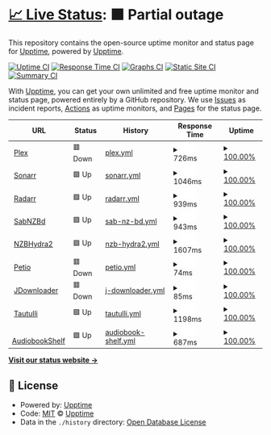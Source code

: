 # [📈 Live Status](https://upptime.saunderez.com): <!--live status--> **🟧 Partial outage**

This repository contains the open-source uptime monitor and status page for [Upptime](https://upptime.js.org), powered by [Upptime](https://github.com/upptime/upptime).

[![Uptime CI](https://github.com/upptime/upptime/workflows/Uptime%20CI/badge.svg)](https://github.com/upptime/upptime/actions?query=workflow%3A%22Uptime+CI%22)
[![Response Time CI](https://github.com/upptime/upptime/workflows/Response%20Time%20CI/badge.svg)](https://github.com/upptime/upptime/actions?query=workflow%3A%22Response+Time+CI%22)
[![Graphs CI](https://github.com/upptime/upptime/workflows/Graphs%20CI/badge.svg)](https://github.com/upptime/upptime/actions?query=workflow%3A%22Graphs+CI%22)
[![Static Site CI](https://github.com/upptime/upptime/workflows/Static%20Site%20CI/badge.svg)](https://github.com/upptime/upptime/actions?query=workflow%3A%22Static+Site+CI%22)
[![Summary CI](https://github.com/upptime/upptime/workflows/Summary%20CI/badge.svg)](https://github.com/upptime/upptime/actions?query=workflow%3A%22Summary+CI%22)

With [Upptime](https://upptime.js.org), you can get your own unlimited and free uptime monitor and status page, powered entirely by a GitHub repository. We use [Issues](https://github.com/upptime/upptime/issues) as incident reports, [Actions](https://github.com/upptime/upptime/actions) as uptime monitors, and [Pages](https://upptime.saunderez.com) for the status page.

<!--start: status pages-->
<!-- This summary is generated by Upptime (https://github.com/upptime/upptime) -->
<!-- Do not edit this manually, your changes will be overwritten -->
<!-- prettier-ignore -->
| URL | Status | History | Response Time | Uptime |
| --- | ------ | ------- | ------------- | ------ |
| <img alt="" src="https://favicons.githubusercontent.com/plex.saunderez.com" height="13"> [Plex](https://plex.saunderez.com) | 🟥 Down | [plex.yml](https://github.com/saunderez/upptime/commits/HEAD/history/plex.yml) | <details><summary><img alt="Response time graph" src="./graphs/plex/response-time-week.png" height="20"> 726ms</summary><br><a href="https://upptime.saunderez.com/history/plex"><img alt="Response time 736" src="https://img.shields.io/endpoint?url=https%3A%2F%2Fraw.githubusercontent.com%2Fsaunderez%2Fupptime%2FHEAD%2Fapi%2Fplex%2Fresponse-time.json"></a><br><a href="https://upptime.saunderez.com/history/plex"><img alt="24-hour response time 714" src="https://img.shields.io/endpoint?url=https%3A%2F%2Fraw.githubusercontent.com%2Fsaunderez%2Fupptime%2FHEAD%2Fapi%2Fplex%2Fresponse-time-day.json"></a><br><a href="https://upptime.saunderez.com/history/plex"><img alt="7-day response time 726" src="https://img.shields.io/endpoint?url=https%3A%2F%2Fraw.githubusercontent.com%2Fsaunderez%2Fupptime%2FHEAD%2Fapi%2Fplex%2Fresponse-time-week.json"></a><br><a href="https://upptime.saunderez.com/history/plex"><img alt="30-day response time 736" src="https://img.shields.io/endpoint?url=https%3A%2F%2Fraw.githubusercontent.com%2Fsaunderez%2Fupptime%2FHEAD%2Fapi%2Fplex%2Fresponse-time-month.json"></a><br><a href="https://upptime.saunderez.com/history/plex"><img alt="1-year response time 736" src="https://img.shields.io/endpoint?url=https%3A%2F%2Fraw.githubusercontent.com%2Fsaunderez%2Fupptime%2FHEAD%2Fapi%2Fplex%2Fresponse-time-year.json"></a></details> | <details><summary><a href="https://upptime.saunderez.com/history/plex">100.00%</a></summary><a href="https://upptime.saunderez.com/history/plex"><img alt="All-time uptime 100.00%" src="https://img.shields.io/endpoint?url=https%3A%2F%2Fraw.githubusercontent.com%2Fsaunderez%2Fupptime%2FHEAD%2Fapi%2Fplex%2Fuptime.json"></a><br><a href="https://upptime.saunderez.com/history/plex"><img alt="24-hour uptime 100.00%" src="https://img.shields.io/endpoint?url=https%3A%2F%2Fraw.githubusercontent.com%2Fsaunderez%2Fupptime%2FHEAD%2Fapi%2Fplex%2Fuptime-day.json"></a><br><a href="https://upptime.saunderez.com/history/plex"><img alt="7-day uptime 100.00%" src="https://img.shields.io/endpoint?url=https%3A%2F%2Fraw.githubusercontent.com%2Fsaunderez%2Fupptime%2FHEAD%2Fapi%2Fplex%2Fuptime-week.json"></a><br><a href="https://upptime.saunderez.com/history/plex"><img alt="30-day uptime 100.00%" src="https://img.shields.io/endpoint?url=https%3A%2F%2Fraw.githubusercontent.com%2Fsaunderez%2Fupptime%2FHEAD%2Fapi%2Fplex%2Fuptime-month.json"></a><br><a href="https://upptime.saunderez.com/history/plex"><img alt="1-year uptime 100.00%" src="https://img.shields.io/endpoint?url=https%3A%2F%2Fraw.githubusercontent.com%2Fsaunderez%2Fupptime%2FHEAD%2Fapi%2Fplex%2Fuptime-year.json"></a></details>
| <img alt="" src="https://favicons.githubusercontent.com/sonarr.saunderez.com" height="13"> [Sonarr](https://sonarr.saunderez.com) | 🟩 Up | [sonarr.yml](https://github.com/saunderez/upptime/commits/HEAD/history/sonarr.yml) | <details><summary><img alt="Response time graph" src="./graphs/sonarr/response-time-week.png" height="20"> 1046ms</summary><br><a href="https://upptime.saunderez.com/history/sonarr"><img alt="Response time 987" src="https://img.shields.io/endpoint?url=https%3A%2F%2Fraw.githubusercontent.com%2Fsaunderez%2Fupptime%2FHEAD%2Fapi%2Fsonarr%2Fresponse-time.json"></a><br><a href="https://upptime.saunderez.com/history/sonarr"><img alt="24-hour response time 883" src="https://img.shields.io/endpoint?url=https%3A%2F%2Fraw.githubusercontent.com%2Fsaunderez%2Fupptime%2FHEAD%2Fapi%2Fsonarr%2Fresponse-time-day.json"></a><br><a href="https://upptime.saunderez.com/history/sonarr"><img alt="7-day response time 1046" src="https://img.shields.io/endpoint?url=https%3A%2F%2Fraw.githubusercontent.com%2Fsaunderez%2Fupptime%2FHEAD%2Fapi%2Fsonarr%2Fresponse-time-week.json"></a><br><a href="https://upptime.saunderez.com/history/sonarr"><img alt="30-day response time 987" src="https://img.shields.io/endpoint?url=https%3A%2F%2Fraw.githubusercontent.com%2Fsaunderez%2Fupptime%2FHEAD%2Fapi%2Fsonarr%2Fresponse-time-month.json"></a><br><a href="https://upptime.saunderez.com/history/sonarr"><img alt="1-year response time 987" src="https://img.shields.io/endpoint?url=https%3A%2F%2Fraw.githubusercontent.com%2Fsaunderez%2Fupptime%2FHEAD%2Fapi%2Fsonarr%2Fresponse-time-year.json"></a></details> | <details><summary><a href="https://upptime.saunderez.com/history/sonarr">100.00%</a></summary><a href="https://upptime.saunderez.com/history/sonarr"><img alt="All-time uptime 100.00%" src="https://img.shields.io/endpoint?url=https%3A%2F%2Fraw.githubusercontent.com%2Fsaunderez%2Fupptime%2FHEAD%2Fapi%2Fsonarr%2Fuptime.json"></a><br><a href="https://upptime.saunderez.com/history/sonarr"><img alt="24-hour uptime 100.00%" src="https://img.shields.io/endpoint?url=https%3A%2F%2Fraw.githubusercontent.com%2Fsaunderez%2Fupptime%2FHEAD%2Fapi%2Fsonarr%2Fuptime-day.json"></a><br><a href="https://upptime.saunderez.com/history/sonarr"><img alt="7-day uptime 100.00%" src="https://img.shields.io/endpoint?url=https%3A%2F%2Fraw.githubusercontent.com%2Fsaunderez%2Fupptime%2FHEAD%2Fapi%2Fsonarr%2Fuptime-week.json"></a><br><a href="https://upptime.saunderez.com/history/sonarr"><img alt="30-day uptime 100.00%" src="https://img.shields.io/endpoint?url=https%3A%2F%2Fraw.githubusercontent.com%2Fsaunderez%2Fupptime%2FHEAD%2Fapi%2Fsonarr%2Fuptime-month.json"></a><br><a href="https://upptime.saunderez.com/history/sonarr"><img alt="1-year uptime 100.00%" src="https://img.shields.io/endpoint?url=https%3A%2F%2Fraw.githubusercontent.com%2Fsaunderez%2Fupptime%2FHEAD%2Fapi%2Fsonarr%2Fuptime-year.json"></a></details>
| <img alt="" src="https://favicons.githubusercontent.com/radarr.saunderez.com" height="13"> [Radarr](https://radarr.saunderez.com) | 🟩 Up | [radarr.yml](https://github.com/saunderez/upptime/commits/HEAD/history/radarr.yml) | <details><summary><img alt="Response time graph" src="./graphs/radarr/response-time-week.png" height="20"> 939ms</summary><br><a href="https://upptime.saunderez.com/history/radarr"><img alt="Response time 942" src="https://img.shields.io/endpoint?url=https%3A%2F%2Fraw.githubusercontent.com%2Fsaunderez%2Fupptime%2FHEAD%2Fapi%2Fradarr%2Fresponse-time.json"></a><br><a href="https://upptime.saunderez.com/history/radarr"><img alt="24-hour response time 906" src="https://img.shields.io/endpoint?url=https%3A%2F%2Fraw.githubusercontent.com%2Fsaunderez%2Fupptime%2FHEAD%2Fapi%2Fradarr%2Fresponse-time-day.json"></a><br><a href="https://upptime.saunderez.com/history/radarr"><img alt="7-day response time 939" src="https://img.shields.io/endpoint?url=https%3A%2F%2Fraw.githubusercontent.com%2Fsaunderez%2Fupptime%2FHEAD%2Fapi%2Fradarr%2Fresponse-time-week.json"></a><br><a href="https://upptime.saunderez.com/history/radarr"><img alt="30-day response time 942" src="https://img.shields.io/endpoint?url=https%3A%2F%2Fraw.githubusercontent.com%2Fsaunderez%2Fupptime%2FHEAD%2Fapi%2Fradarr%2Fresponse-time-month.json"></a><br><a href="https://upptime.saunderez.com/history/radarr"><img alt="1-year response time 942" src="https://img.shields.io/endpoint?url=https%3A%2F%2Fraw.githubusercontent.com%2Fsaunderez%2Fupptime%2FHEAD%2Fapi%2Fradarr%2Fresponse-time-year.json"></a></details> | <details><summary><a href="https://upptime.saunderez.com/history/radarr">100.00%</a></summary><a href="https://upptime.saunderez.com/history/radarr"><img alt="All-time uptime 100.00%" src="https://img.shields.io/endpoint?url=https%3A%2F%2Fraw.githubusercontent.com%2Fsaunderez%2Fupptime%2FHEAD%2Fapi%2Fradarr%2Fuptime.json"></a><br><a href="https://upptime.saunderez.com/history/radarr"><img alt="24-hour uptime 100.00%" src="https://img.shields.io/endpoint?url=https%3A%2F%2Fraw.githubusercontent.com%2Fsaunderez%2Fupptime%2FHEAD%2Fapi%2Fradarr%2Fuptime-day.json"></a><br><a href="https://upptime.saunderez.com/history/radarr"><img alt="7-day uptime 100.00%" src="https://img.shields.io/endpoint?url=https%3A%2F%2Fraw.githubusercontent.com%2Fsaunderez%2Fupptime%2FHEAD%2Fapi%2Fradarr%2Fuptime-week.json"></a><br><a href="https://upptime.saunderez.com/history/radarr"><img alt="30-day uptime 100.00%" src="https://img.shields.io/endpoint?url=https%3A%2F%2Fraw.githubusercontent.com%2Fsaunderez%2Fupptime%2FHEAD%2Fapi%2Fradarr%2Fuptime-month.json"></a><br><a href="https://upptime.saunderez.com/history/radarr"><img alt="1-year uptime 100.00%" src="https://img.shields.io/endpoint?url=https%3A%2F%2Fraw.githubusercontent.com%2Fsaunderez%2Fupptime%2FHEAD%2Fapi%2Fradarr%2Fuptime-year.json"></a></details>
| <img alt="" src="https://favicons.githubusercontent.com/sabnzbd.saunderez.com" height="13"> [SabNZBd](https://sabnzbd.saunderez.com) | 🟩 Up | [sab-nz-bd.yml](https://github.com/saunderez/upptime/commits/HEAD/history/sab-nz-bd.yml) | <details><summary><img alt="Response time graph" src="./graphs/sab-nz-bd/response-time-week.png" height="20"> 943ms</summary><br><a href="https://upptime.saunderez.com/history/sab-nz-bd"><img alt="Response time 948" src="https://img.shields.io/endpoint?url=https%3A%2F%2Fraw.githubusercontent.com%2Fsaunderez%2Fupptime%2FHEAD%2Fapi%2Fsab-nz-bd%2Fresponse-time.json"></a><br><a href="https://upptime.saunderez.com/history/sab-nz-bd"><img alt="24-hour response time 904" src="https://img.shields.io/endpoint?url=https%3A%2F%2Fraw.githubusercontent.com%2Fsaunderez%2Fupptime%2FHEAD%2Fapi%2Fsab-nz-bd%2Fresponse-time-day.json"></a><br><a href="https://upptime.saunderez.com/history/sab-nz-bd"><img alt="7-day response time 943" src="https://img.shields.io/endpoint?url=https%3A%2F%2Fraw.githubusercontent.com%2Fsaunderez%2Fupptime%2FHEAD%2Fapi%2Fsab-nz-bd%2Fresponse-time-week.json"></a><br><a href="https://upptime.saunderez.com/history/sab-nz-bd"><img alt="30-day response time 948" src="https://img.shields.io/endpoint?url=https%3A%2F%2Fraw.githubusercontent.com%2Fsaunderez%2Fupptime%2FHEAD%2Fapi%2Fsab-nz-bd%2Fresponse-time-month.json"></a><br><a href="https://upptime.saunderez.com/history/sab-nz-bd"><img alt="1-year response time 948" src="https://img.shields.io/endpoint?url=https%3A%2F%2Fraw.githubusercontent.com%2Fsaunderez%2Fupptime%2FHEAD%2Fapi%2Fsab-nz-bd%2Fresponse-time-year.json"></a></details> | <details><summary><a href="https://upptime.saunderez.com/history/sab-nz-bd">100.00%</a></summary><a href="https://upptime.saunderez.com/history/sab-nz-bd"><img alt="All-time uptime 100.00%" src="https://img.shields.io/endpoint?url=https%3A%2F%2Fraw.githubusercontent.com%2Fsaunderez%2Fupptime%2FHEAD%2Fapi%2Fsab-nz-bd%2Fuptime.json"></a><br><a href="https://upptime.saunderez.com/history/sab-nz-bd"><img alt="24-hour uptime 100.00%" src="https://img.shields.io/endpoint?url=https%3A%2F%2Fraw.githubusercontent.com%2Fsaunderez%2Fupptime%2FHEAD%2Fapi%2Fsab-nz-bd%2Fuptime-day.json"></a><br><a href="https://upptime.saunderez.com/history/sab-nz-bd"><img alt="7-day uptime 100.00%" src="https://img.shields.io/endpoint?url=https%3A%2F%2Fraw.githubusercontent.com%2Fsaunderez%2Fupptime%2FHEAD%2Fapi%2Fsab-nz-bd%2Fuptime-week.json"></a><br><a href="https://upptime.saunderez.com/history/sab-nz-bd"><img alt="30-day uptime 100.00%" src="https://img.shields.io/endpoint?url=https%3A%2F%2Fraw.githubusercontent.com%2Fsaunderez%2Fupptime%2FHEAD%2Fapi%2Fsab-nz-bd%2Fuptime-month.json"></a><br><a href="https://upptime.saunderez.com/history/sab-nz-bd"><img alt="1-year uptime 100.00%" src="https://img.shields.io/endpoint?url=https%3A%2F%2Fraw.githubusercontent.com%2Fsaunderez%2Fupptime%2FHEAD%2Fapi%2Fsab-nz-bd%2Fuptime-year.json"></a></details>
| <img alt="" src="https://favicons.githubusercontent.com/nzbhydra.saunderez.com" height="13"> [NZBHydra2](https://nzbhydra.saunderez.com) | 🟩 Up | [nzb-hydra2.yml](https://github.com/saunderez/upptime/commits/HEAD/history/nzb-hydra2.yml) | <details><summary><img alt="Response time graph" src="./graphs/nzb-hydra2/response-time-week.png" height="20"> 1607ms</summary><br><a href="https://upptime.saunderez.com/history/nzb-hydra2"><img alt="Response time 1905" src="https://img.shields.io/endpoint?url=https%3A%2F%2Fraw.githubusercontent.com%2Fsaunderez%2Fupptime%2FHEAD%2Fapi%2Fnzb-hydra2%2Fresponse-time.json"></a><br><a href="https://upptime.saunderez.com/history/nzb-hydra2"><img alt="24-hour response time 1570" src="https://img.shields.io/endpoint?url=https%3A%2F%2Fraw.githubusercontent.com%2Fsaunderez%2Fupptime%2FHEAD%2Fapi%2Fnzb-hydra2%2Fresponse-time-day.json"></a><br><a href="https://upptime.saunderez.com/history/nzb-hydra2"><img alt="7-day response time 1607" src="https://img.shields.io/endpoint?url=https%3A%2F%2Fraw.githubusercontent.com%2Fsaunderez%2Fupptime%2FHEAD%2Fapi%2Fnzb-hydra2%2Fresponse-time-week.json"></a><br><a href="https://upptime.saunderez.com/history/nzb-hydra2"><img alt="30-day response time 1905" src="https://img.shields.io/endpoint?url=https%3A%2F%2Fraw.githubusercontent.com%2Fsaunderez%2Fupptime%2FHEAD%2Fapi%2Fnzb-hydra2%2Fresponse-time-month.json"></a><br><a href="https://upptime.saunderez.com/history/nzb-hydra2"><img alt="1-year response time 1905" src="https://img.shields.io/endpoint?url=https%3A%2F%2Fraw.githubusercontent.com%2Fsaunderez%2Fupptime%2FHEAD%2Fapi%2Fnzb-hydra2%2Fresponse-time-year.json"></a></details> | <details><summary><a href="https://upptime.saunderez.com/history/nzb-hydra2">100.00%</a></summary><a href="https://upptime.saunderez.com/history/nzb-hydra2"><img alt="All-time uptime 100.00%" src="https://img.shields.io/endpoint?url=https%3A%2F%2Fraw.githubusercontent.com%2Fsaunderez%2Fupptime%2FHEAD%2Fapi%2Fnzb-hydra2%2Fuptime.json"></a><br><a href="https://upptime.saunderez.com/history/nzb-hydra2"><img alt="24-hour uptime 100.00%" src="https://img.shields.io/endpoint?url=https%3A%2F%2Fraw.githubusercontent.com%2Fsaunderez%2Fupptime%2FHEAD%2Fapi%2Fnzb-hydra2%2Fuptime-day.json"></a><br><a href="https://upptime.saunderez.com/history/nzb-hydra2"><img alt="7-day uptime 100.00%" src="https://img.shields.io/endpoint?url=https%3A%2F%2Fraw.githubusercontent.com%2Fsaunderez%2Fupptime%2FHEAD%2Fapi%2Fnzb-hydra2%2Fuptime-week.json"></a><br><a href="https://upptime.saunderez.com/history/nzb-hydra2"><img alt="30-day uptime 100.00%" src="https://img.shields.io/endpoint?url=https%3A%2F%2Fraw.githubusercontent.com%2Fsaunderez%2Fupptime%2FHEAD%2Fapi%2Fnzb-hydra2%2Fuptime-month.json"></a><br><a href="https://upptime.saunderez.com/history/nzb-hydra2"><img alt="1-year uptime 100.00%" src="https://img.shields.io/endpoint?url=https%3A%2F%2Fraw.githubusercontent.com%2Fsaunderez%2Fupptime%2FHEAD%2Fapi%2Fnzb-hydra2%2Fuptime-year.json"></a></details>
| <img alt="" src="https://favicons.githubusercontent.com/petio.saunderez.com" height="13"> [Petio](https://petio.saunderez.com) | 🟥 Down | [petio.yml](https://github.com/saunderez/upptime/commits/HEAD/history/petio.yml) | <details><summary><img alt="Response time graph" src="./graphs/petio/response-time-week.png" height="20"> 74ms</summary><br><a href="https://upptime.saunderez.com/history/petio"><img alt="Response time 72" src="https://img.shields.io/endpoint?url=https%3A%2F%2Fraw.githubusercontent.com%2Fsaunderez%2Fupptime%2FHEAD%2Fapi%2Fpetio%2Fresponse-time.json"></a><br><a href="https://upptime.saunderez.com/history/petio"><img alt="24-hour response time 0" src="https://img.shields.io/endpoint?url=https%3A%2F%2Fraw.githubusercontent.com%2Fsaunderez%2Fupptime%2FHEAD%2Fapi%2Fpetio%2Fresponse-time-day.json"></a><br><a href="https://upptime.saunderez.com/history/petio"><img alt="7-day response time 74" src="https://img.shields.io/endpoint?url=https%3A%2F%2Fraw.githubusercontent.com%2Fsaunderez%2Fupptime%2FHEAD%2Fapi%2Fpetio%2Fresponse-time-week.json"></a><br><a href="https://upptime.saunderez.com/history/petio"><img alt="30-day response time 72" src="https://img.shields.io/endpoint?url=https%3A%2F%2Fraw.githubusercontent.com%2Fsaunderez%2Fupptime%2FHEAD%2Fapi%2Fpetio%2Fresponse-time-month.json"></a><br><a href="https://upptime.saunderez.com/history/petio"><img alt="1-year response time 72" src="https://img.shields.io/endpoint?url=https%3A%2F%2Fraw.githubusercontent.com%2Fsaunderez%2Fupptime%2FHEAD%2Fapi%2Fpetio%2Fresponse-time-year.json"></a></details> | <details><summary><a href="https://upptime.saunderez.com/history/petio">100.00%</a></summary><a href="https://upptime.saunderez.com/history/petio"><img alt="All-time uptime 100.00%" src="https://img.shields.io/endpoint?url=https%3A%2F%2Fraw.githubusercontent.com%2Fsaunderez%2Fupptime%2FHEAD%2Fapi%2Fpetio%2Fuptime.json"></a><br><a href="https://upptime.saunderez.com/history/petio"><img alt="24-hour uptime 100.00%" src="https://img.shields.io/endpoint?url=https%3A%2F%2Fraw.githubusercontent.com%2Fsaunderez%2Fupptime%2FHEAD%2Fapi%2Fpetio%2Fuptime-day.json"></a><br><a href="https://upptime.saunderez.com/history/petio"><img alt="7-day uptime 100.00%" src="https://img.shields.io/endpoint?url=https%3A%2F%2Fraw.githubusercontent.com%2Fsaunderez%2Fupptime%2FHEAD%2Fapi%2Fpetio%2Fuptime-week.json"></a><br><a href="https://upptime.saunderez.com/history/petio"><img alt="30-day uptime 100.00%" src="https://img.shields.io/endpoint?url=https%3A%2F%2Fraw.githubusercontent.com%2Fsaunderez%2Fupptime%2FHEAD%2Fapi%2Fpetio%2Fuptime-month.json"></a><br><a href="https://upptime.saunderez.com/history/petio"><img alt="1-year uptime 100.00%" src="https://img.shields.io/endpoint?url=https%3A%2F%2Fraw.githubusercontent.com%2Fsaunderez%2Fupptime%2FHEAD%2Fapi%2Fpetio%2Fuptime-year.json"></a></details>
| <img alt="" src="https://favicons.githubusercontent.com/jdownloader.saunderez.com" height="13"> [JDownloader](https://jdownloader.saunderez.com) | 🟥 Down | [j-downloader.yml](https://github.com/saunderez/upptime/commits/HEAD/history/j-downloader.yml) | <details><summary><img alt="Response time graph" src="./graphs/j-downloader/response-time-week.png" height="20"> 85ms</summary><br><a href="https://upptime.saunderez.com/history/j-downloader"><img alt="Response time 77" src="https://img.shields.io/endpoint?url=https%3A%2F%2Fraw.githubusercontent.com%2Fsaunderez%2Fupptime%2FHEAD%2Fapi%2Fj-downloader%2Fresponse-time.json"></a><br><a href="https://upptime.saunderez.com/history/j-downloader"><img alt="24-hour response time 102" src="https://img.shields.io/endpoint?url=https%3A%2F%2Fraw.githubusercontent.com%2Fsaunderez%2Fupptime%2FHEAD%2Fapi%2Fj-downloader%2Fresponse-time-day.json"></a><br><a href="https://upptime.saunderez.com/history/j-downloader"><img alt="7-day response time 85" src="https://img.shields.io/endpoint?url=https%3A%2F%2Fraw.githubusercontent.com%2Fsaunderez%2Fupptime%2FHEAD%2Fapi%2Fj-downloader%2Fresponse-time-week.json"></a><br><a href="https://upptime.saunderez.com/history/j-downloader"><img alt="30-day response time 77" src="https://img.shields.io/endpoint?url=https%3A%2F%2Fraw.githubusercontent.com%2Fsaunderez%2Fupptime%2FHEAD%2Fapi%2Fj-downloader%2Fresponse-time-month.json"></a><br><a href="https://upptime.saunderez.com/history/j-downloader"><img alt="1-year response time 77" src="https://img.shields.io/endpoint?url=https%3A%2F%2Fraw.githubusercontent.com%2Fsaunderez%2Fupptime%2FHEAD%2Fapi%2Fj-downloader%2Fresponse-time-year.json"></a></details> | <details><summary><a href="https://upptime.saunderez.com/history/j-downloader">100.00%</a></summary><a href="https://upptime.saunderez.com/history/j-downloader"><img alt="All-time uptime 100.00%" src="https://img.shields.io/endpoint?url=https%3A%2F%2Fraw.githubusercontent.com%2Fsaunderez%2Fupptime%2FHEAD%2Fapi%2Fj-downloader%2Fuptime.json"></a><br><a href="https://upptime.saunderez.com/history/j-downloader"><img alt="24-hour uptime 100.00%" src="https://img.shields.io/endpoint?url=https%3A%2F%2Fraw.githubusercontent.com%2Fsaunderez%2Fupptime%2FHEAD%2Fapi%2Fj-downloader%2Fuptime-day.json"></a><br><a href="https://upptime.saunderez.com/history/j-downloader"><img alt="7-day uptime 100.00%" src="https://img.shields.io/endpoint?url=https%3A%2F%2Fraw.githubusercontent.com%2Fsaunderez%2Fupptime%2FHEAD%2Fapi%2Fj-downloader%2Fuptime-week.json"></a><br><a href="https://upptime.saunderez.com/history/j-downloader"><img alt="30-day uptime 100.00%" src="https://img.shields.io/endpoint?url=https%3A%2F%2Fraw.githubusercontent.com%2Fsaunderez%2Fupptime%2FHEAD%2Fapi%2Fj-downloader%2Fuptime-month.json"></a><br><a href="https://upptime.saunderez.com/history/j-downloader"><img alt="1-year uptime 100.00%" src="https://img.shields.io/endpoint?url=https%3A%2F%2Fraw.githubusercontent.com%2Fsaunderez%2Fupptime%2FHEAD%2Fapi%2Fj-downloader%2Fuptime-year.json"></a></details>
| <img alt="" src="https://favicons.githubusercontent.com/tautulli.saunderez.com" height="13"> [Tautulli](https://tautulli.saunderez.com) | 🟩 Up | [tautulli.yml](https://github.com/saunderez/upptime/commits/HEAD/history/tautulli.yml) | <details><summary><img alt="Response time graph" src="./graphs/tautulli/response-time-week.png" height="20"> 1198ms</summary><br><a href="https://upptime.saunderez.com/history/tautulli"><img alt="Response time 1196" src="https://img.shields.io/endpoint?url=https%3A%2F%2Fraw.githubusercontent.com%2Fsaunderez%2Fupptime%2FHEAD%2Fapi%2Ftautulli%2Fresponse-time.json"></a><br><a href="https://upptime.saunderez.com/history/tautulli"><img alt="24-hour response time 1162" src="https://img.shields.io/endpoint?url=https%3A%2F%2Fraw.githubusercontent.com%2Fsaunderez%2Fupptime%2FHEAD%2Fapi%2Ftautulli%2Fresponse-time-day.json"></a><br><a href="https://upptime.saunderez.com/history/tautulli"><img alt="7-day response time 1198" src="https://img.shields.io/endpoint?url=https%3A%2F%2Fraw.githubusercontent.com%2Fsaunderez%2Fupptime%2FHEAD%2Fapi%2Ftautulli%2Fresponse-time-week.json"></a><br><a href="https://upptime.saunderez.com/history/tautulli"><img alt="30-day response time 1196" src="https://img.shields.io/endpoint?url=https%3A%2F%2Fraw.githubusercontent.com%2Fsaunderez%2Fupptime%2FHEAD%2Fapi%2Ftautulli%2Fresponse-time-month.json"></a><br><a href="https://upptime.saunderez.com/history/tautulli"><img alt="1-year response time 1196" src="https://img.shields.io/endpoint?url=https%3A%2F%2Fraw.githubusercontent.com%2Fsaunderez%2Fupptime%2FHEAD%2Fapi%2Ftautulli%2Fresponse-time-year.json"></a></details> | <details><summary><a href="https://upptime.saunderez.com/history/tautulli">100.00%</a></summary><a href="https://upptime.saunderez.com/history/tautulli"><img alt="All-time uptime 100.00%" src="https://img.shields.io/endpoint?url=https%3A%2F%2Fraw.githubusercontent.com%2Fsaunderez%2Fupptime%2FHEAD%2Fapi%2Ftautulli%2Fuptime.json"></a><br><a href="https://upptime.saunderez.com/history/tautulli"><img alt="24-hour uptime 100.00%" src="https://img.shields.io/endpoint?url=https%3A%2F%2Fraw.githubusercontent.com%2Fsaunderez%2Fupptime%2FHEAD%2Fapi%2Ftautulli%2Fuptime-day.json"></a><br><a href="https://upptime.saunderez.com/history/tautulli"><img alt="7-day uptime 100.00%" src="https://img.shields.io/endpoint?url=https%3A%2F%2Fraw.githubusercontent.com%2Fsaunderez%2Fupptime%2FHEAD%2Fapi%2Ftautulli%2Fuptime-week.json"></a><br><a href="https://upptime.saunderez.com/history/tautulli"><img alt="30-day uptime 100.00%" src="https://img.shields.io/endpoint?url=https%3A%2F%2Fraw.githubusercontent.com%2Fsaunderez%2Fupptime%2FHEAD%2Fapi%2Ftautulli%2Fuptime-month.json"></a><br><a href="https://upptime.saunderez.com/history/tautulli"><img alt="1-year uptime 100.00%" src="https://img.shields.io/endpoint?url=https%3A%2F%2Fraw.githubusercontent.com%2Fsaunderez%2Fupptime%2FHEAD%2Fapi%2Ftautulli%2Fuptime-year.json"></a></details>
| <img alt="" src="https://favicons.githubusercontent.com/audiobookshelf.saunderez.com" height="13"> [AudiobookShelf](https://audiobookshelf.saunderez.com) | 🟩 Up | [audiobook-shelf.yml](https://github.com/saunderez/upptime/commits/HEAD/history/audiobook-shelf.yml) | <details><summary><img alt="Response time graph" src="./graphs/audiobook-shelf/response-time-week.png" height="20"> 687ms</summary><br><a href="https://upptime.saunderez.com/history/audiobook-shelf"><img alt="Response time 687" src="https://img.shields.io/endpoint?url=https%3A%2F%2Fraw.githubusercontent.com%2Fsaunderez%2Fupptime%2FHEAD%2Fapi%2Faudiobook-shelf%2Fresponse-time.json"></a><br><a href="https://upptime.saunderez.com/history/audiobook-shelf"><img alt="24-hour response time 652" src="https://img.shields.io/endpoint?url=https%3A%2F%2Fraw.githubusercontent.com%2Fsaunderez%2Fupptime%2FHEAD%2Fapi%2Faudiobook-shelf%2Fresponse-time-day.json"></a><br><a href="https://upptime.saunderez.com/history/audiobook-shelf"><img alt="7-day response time 687" src="https://img.shields.io/endpoint?url=https%3A%2F%2Fraw.githubusercontent.com%2Fsaunderez%2Fupptime%2FHEAD%2Fapi%2Faudiobook-shelf%2Fresponse-time-week.json"></a><br><a href="https://upptime.saunderez.com/history/audiobook-shelf"><img alt="30-day response time 687" src="https://img.shields.io/endpoint?url=https%3A%2F%2Fraw.githubusercontent.com%2Fsaunderez%2Fupptime%2FHEAD%2Fapi%2Faudiobook-shelf%2Fresponse-time-month.json"></a><br><a href="https://upptime.saunderez.com/history/audiobook-shelf"><img alt="1-year response time 687" src="https://img.shields.io/endpoint?url=https%3A%2F%2Fraw.githubusercontent.com%2Fsaunderez%2Fupptime%2FHEAD%2Fapi%2Faudiobook-shelf%2Fresponse-time-year.json"></a></details> | <details><summary><a href="https://upptime.saunderez.com/history/audiobook-shelf">100.00%</a></summary><a href="https://upptime.saunderez.com/history/audiobook-shelf"><img alt="All-time uptime 100.00%" src="https://img.shields.io/endpoint?url=https%3A%2F%2Fraw.githubusercontent.com%2Fsaunderez%2Fupptime%2FHEAD%2Fapi%2Faudiobook-shelf%2Fuptime.json"></a><br><a href="https://upptime.saunderez.com/history/audiobook-shelf"><img alt="24-hour uptime 100.00%" src="https://img.shields.io/endpoint?url=https%3A%2F%2Fraw.githubusercontent.com%2Fsaunderez%2Fupptime%2FHEAD%2Fapi%2Faudiobook-shelf%2Fuptime-day.json"></a><br><a href="https://upptime.saunderez.com/history/audiobook-shelf"><img alt="7-day uptime 100.00%" src="https://img.shields.io/endpoint?url=https%3A%2F%2Fraw.githubusercontent.com%2Fsaunderez%2Fupptime%2FHEAD%2Fapi%2Faudiobook-shelf%2Fuptime-week.json"></a><br><a href="https://upptime.saunderez.com/history/audiobook-shelf"><img alt="30-day uptime 100.00%" src="https://img.shields.io/endpoint?url=https%3A%2F%2Fraw.githubusercontent.com%2Fsaunderez%2Fupptime%2FHEAD%2Fapi%2Faudiobook-shelf%2Fuptime-month.json"></a><br><a href="https://upptime.saunderez.com/history/audiobook-shelf"><img alt="1-year uptime 100.00%" src="https://img.shields.io/endpoint?url=https%3A%2F%2Fraw.githubusercontent.com%2Fsaunderez%2Fupptime%2FHEAD%2Fapi%2Faudiobook-shelf%2Fuptime-year.json"></a></details>

<!--end: status pages-->

[**Visit our status website →**](https://upptime.saunderez.com)

## 📄 License

- Powered by: [Upptime](https://github.com/upptime/upptime)
- Code: [MIT](./LICENSE) © [Upptime](https://upptime.js.org)
- Data in the `./history` directory: [Open Database License](https://opendatacommons.org/licenses/odbl/1-0/)
